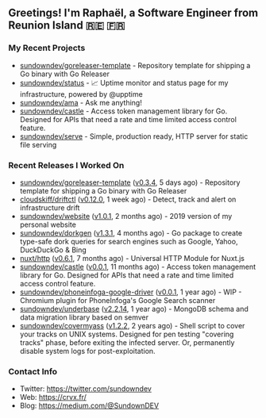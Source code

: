 ## Greetings! I'm Raphaël, a Software Engineer from Reunion Island 🇷🇪 🇫🇷

### My Recent Projects


- [sundowndev/goreleaser-template](https://github.com/sundowndev/goreleaser-template) - Repository template for shipping a Go binary with Go Releaser
- [sundowndev/status](https://github.com/sundowndev/status) - :chart_with_upwards_trend: Uptime monitor and status page for my infrastructure, powered by @upptime 
- [sundowndev/ama](https://github.com/sundowndev/ama) - Ask me anything!
- [sundowndev/castle](https://github.com/sundowndev/castle) - Access token management library for Go. Designed for APIs that need a rate and time limited access control feature.
- [sundowndev/serve](https://github.com/sundowndev/serve) - Simple, production ready, HTTP server for static file serving

### Recent Releases I Worked On


- [sundowndev/goreleaser-template](https://github.com/sundowndev/goreleaser-template) ([v0.3.4](https://github.com/sundowndev/goreleaser-template/releases/tag/v0.3.4), 5 days ago) - Repository template for shipping a Go binary with Go Releaser
- [cloudskiff/driftctl](https://github.com/cloudskiff/driftctl) ([v0.12.0](https://github.com/cloudskiff/driftctl/releases/tag/v0.12.0), 1 week ago) - Detect, track and alert on infrastructure drift
- [sundowndev/website](https://github.com/sundowndev/website) ([v1.0.1](https://github.com/sundowndev/website/releases/tag/v1.0.1), 2 months ago) - 2019 version of my personal website
- [sundowndev/dorkgen](https://github.com/sundowndev/dorkgen) ([v1.3.1](https://github.com/sundowndev/dorkgen/releases/tag/v1.3.1), 4 months ago) - Go package to create type-safe dork queries for search engines such as Google, Yahoo, DuckDuckGo &amp; Bing
- [nuxt/http](https://github.com/nuxt/http) ([v0.6.1](https://github.com/nuxt/http/releases/tag/v0.6.1), 7 months ago) - Universal HTTP Module for Nuxt.js
- [sundowndev/castle](https://github.com/sundowndev/castle) ([v0.0.1](https://github.com/sundowndev/castle/releases/tag/v0.0.1), 11 months ago) - Access token management library for Go. Designed for APIs that need a rate and time limited access control feature.
- [sundowndev/phoneinfoga-google-driver](https://github.com/sundowndev/phoneinfoga-google-driver) ([v0.0.1](https://github.com/sundowndev/phoneinfoga-google-driver/releases/tag/v0.0.1), 1 year ago) - WIP - Chromium plugin for PhoneInfoga&#39;s Google Search scanner
- [sundowndev/underbase](https://github.com/sundowndev/underbase) ([v2.2.14](https://github.com/sundowndev/underbase/releases/tag/v2.2.14), 1 year ago) - MongoDB schema and data migration library based on semver
- [sundowndev/covermyass](https://github.com/sundowndev/covermyass) ([v1.2.2](https://github.com/sundowndev/covermyass/releases/tag/v1.2.2), 2 years ago) - Shell script to cover your tracks on UNIX systems. Designed for pen testing &#34;covering tracks&#34; phase, before exiting the infected server. Or, permanently disable system logs for post-exploitation.

### Contact Info

- Twitter: https://twitter.com/sundowndev
- Web: https://crvx.fr/
- Blog: https://medium.com/@SundownDEV
